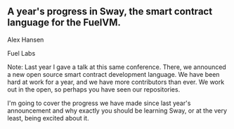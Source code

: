 ## A year's progress in Sway, the smart contract language for the FuelVM.

Alex Hansen

Fuel Labs

Note:
Last year I gave a talk at this same conference. There, we announced a new open source smart contract development language.
We have been hard at work for a year, and we have more contributors than ever. We work out in the open, so perhaps you
have seen our repositories. 

I'm going to cover the progress we have made since last year's announcement and why exactly you should be learning Sway, or
at the very least, being excited about it. 
